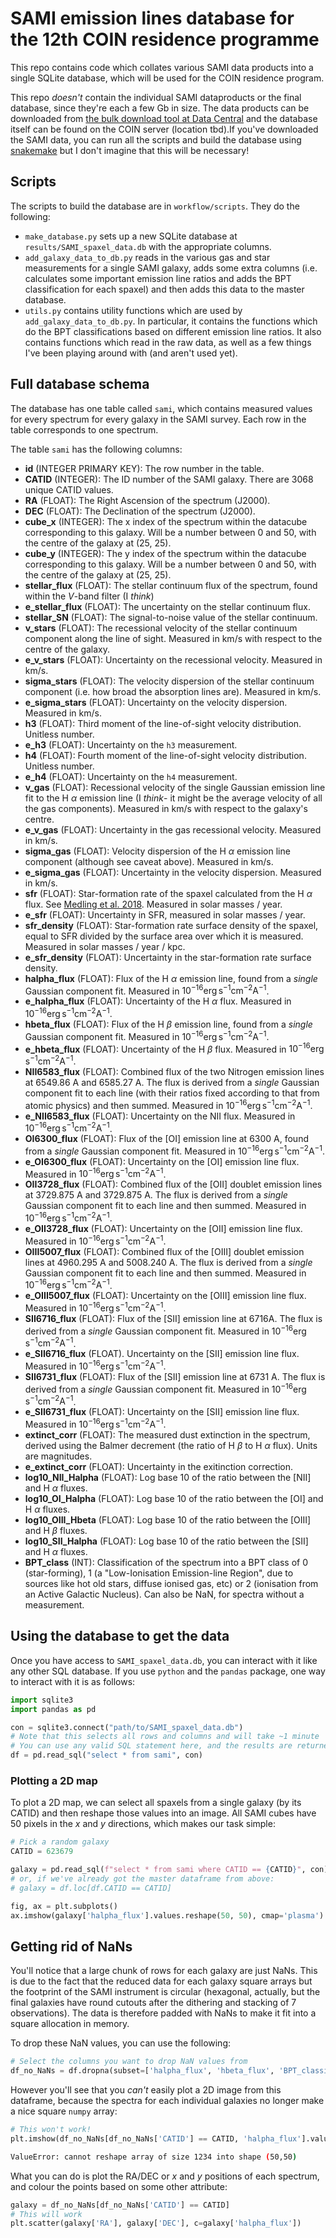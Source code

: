 # SAMI emission lines database for the 12th COIN residence programme

This repo contains code which collates various SAMI data products into a single SQLite database, which will be used for the COIN residence program. 

This repo _doesn't_ contain the individual SAMI dataproducts or the final database, since they're each a few Gb in size. The data products can be downloaded from [the bulk download tool at Data Central](https://datacentral.org.au/services/download/) and the database itself can be found on the COIN server (location tbd).If you've downloaded the SAMI data, you can run all the scripts and build the database using [snakemake](https://snakemake.readthedocs.io/en/stable/) but I don't imagine that this will be necessary!

## Scripts

The scripts to build the database are in `workflow/scripts`. They do the following:

* `make_database.py` sets up a new SQLite database at `results/SAMI_spaxel_data.db` with the appropriate columns.
* `add_galaxy_data_to_db.py` reads in the various gas and star measurements for a single SAMI galaxy, adds some extra columns (i.e. calculates some important emission line ratios and adds the BPT classification for each spaxel) and then adds this data to the master database.
* `utils.py` contains utility functions which are used by `add_galaxy_data_to_db.py`. In particular, it contains the functions which do the BPT classifications based on different emission line ratios. It also contains functions which read in the raw data, as well as a few things I've been playing around with (and aren't used yet). 

## Full database schema

The database has one table called `sami`, which contains measured values for every spectrum for every galaxy in the SAMI survey. Each row in the table corresponds to one spectrum. 

The table `sami` has the following columns:

* __id__ (INTEGER PRIMARY KEY): The row number in the table.
* __CATID__ (INTEGER): The ID number of the SAMI galaxy. There are 3068 unique CATID values.
* __RA__ (FLOAT): The Right Ascension of the spectrum (J2000).
* __DEC__ (FLOAT): The Declination of the spectrum (J2000).
* __cube_x__ (INTEGER): The x index of the spectrum within the datacube corresponding to this galaxy. Will be a number between 0 and 50, with the centre of the galaxy at (25, 25).
* __cube_y__ (INTEGER): The y index of the spectrum within the datacube corresponding to this galaxy. Will be a number between 0 and 50, with the centre of the galaxy at (25, 25).
* __stellar_flux__ (FLOAT): The stellar continuum flux of the spectrum, found within the $V$-band filter (I _think_)
* __e_stellar_flux__ (FLOAT): The uncertainty on the stellar continuum flux.
* __stellar_SN__ (FLOAT): The signal-to-noise value of the stellar continuum.
* __v_stars__ (FLOAT): The recessional velocity of the stellar continuum component along the line of sight. Measured in km/s with respect to the centre of the galaxy.
* __e_v_stars__ (FLOAT): Uncertainty on the recessional velocity. Measured in km/s.
* __sigma_stars__ (FLOAT): The velocity dispersion of the stellar continuum component (i.e. how broad the absorption lines are). Measured in km/s.
* __e_sigma_stars__ (FLOAT): Uncertainty on the velocity dispersion. Measured in km/s.
* __h3__ (FLOAT): Third moment of the line-of-sight velocity distribution. Unitless number. 
* __e_h3__ (FLOAT): Uncertainty on the `h3` measurement.
* __h4__ (FLOAT): Fourth moment of the line-of-sight velocity distribution. Unitless number.
* __e_h4__ (FLOAT): Uncertainty on the `h4` measurement.
* __v_gas__ (FLOAT): Recessional velocity of the single Gaussian emission line fit to the H $\alpha$ emission line (I _think_- it might be the average velocity of all the gas components). Measured in km/s with respect to the galaxy's centre.
* __e_v_gas__ (FLOAT): Uncertainty in the gas recessional velocity. Measured in km/s.
* __sigma_gas__ (FLOAT): Velocity dispersion of the H $\alpha$ emission line component (although see caveat above). Measured in km/s.
* __e_sigma_gas__ (FLOAT): Uncertainty in the velocity dispersion. Measured in km/s.
* __sfr__ (FLOAT): Star-formation rate of the spaxel calculated from the H $\alpha$ flux. See [Medling et al. 2018](https://ui.adsabs.harvard.edu/abs/2018MNRAS.475.5194M/abstract). Measured in solar masses / year.
* __e_sfr__ (FLOAT): Uncertainty in SFR, measured in solar masses / year.
* __sfr_density__ (FLOAT): Star-formation rate surface density of the spaxel, equal to SFR divided by the surface area over which it is measured. Measured in solar masses / year / kpc. 
* __e_sfr_density__ (FLOAT): Uncertainty in the star-formation rate surface density. 
* __halpha_flux__ (FLOAT): Flux of the H $\alpha$ emission line, found from a _single_ Gaussian component fit. Measured in $10^{-16} \mathrm{erg\,s}^{-1} \mathrm{cm}^{-2} \mathrm{A}^{-1}$.
* __e_halpha_flux__ (FLOAT): Uncertainty of the H $\alpha$ flux. Measured in $10^{-16} \mathrm{erg\,s}^{-1} \mathrm{cm}^{-2} \mathrm{A}^{-1}$.
* __hbeta_flux__ (FLOAT): Flux of the H $\beta$ emission line, found from a _single_ Gaussian component fit. Measured in $10^{-16} \mathrm{erg\,s}^{-1} \mathrm{cm}^{-2} \mathrm{A}^{-1}$.
* __e_hbeta_flux__ (FLOAT): Uncertainty of the H $\beta$ flux. Measured in $10^{-16} \mathrm{erg\,s}^{-1} \mathrm{cm}^{-2} \mathrm{A}^{-1}$.
* __NII6583_flux__ (FLOAT): Combined flux of the two Nitrogen emission lines at 6549.86 $\mathrm{A}$ and 6585.27 $\mathrm{A}$. The flux is derived from a _single_ Gaussian component fit to each line (with their ratios fixed according to that from atomic physics) and then summed. Measured in $10^{-16} \mathrm{erg\,s}^{-1} \mathrm{cm}^{-2} \mathrm{A}^{-1}$.
* __e_NII6583_flux__ (FLOAT): Uncertainty on the NII flux. Measured in $10^{-16} \mathrm{erg\,s}^{-1} \mathrm{cm}^{-2} \mathrm{A}^{-1}$.
* __OI6300_flux__ (FLOAT): Flux of the \[OI] emission line at 6300 $\mathrm{A}$, found from a _single_ Gaussian component fit. Measured in $10^{-16} \mathrm{erg\,s}^{-1} \mathrm{cm}^{-2} \mathrm{A}^{-1}$.
* __e_OI6300_flux__ (FLOAT): Uncertainty on the \[OI] emission line flux. Measured in $10^{-16} \mathrm{erg\,s}^{-1} \mathrm{cm}^{-2} \mathrm{A}^{-1}$.
* __OII3728_flux__ (FLOAT): Combined flux of the \[OII] doublet emission lines at 3729.875 $\mathrm{A}$ and 3729.875 $\mathrm{A}$. The flux is derived from a _single_ Gaussian component fit to each line and then summed. Measured in $10^{-16} \mathrm{erg\,s}^{-1} \mathrm{cm}^{-2} \mathrm{A}^{-1}$.
* __e_OII3728_flux__ (FLOAT): Uncertainty on the \[OII] emission line flux. Measured in $10^{-16} \mathrm{erg\,s}^{-1} \mathrm{cm}^{-2} \mathrm{A}^{-1}$.
* __OIII5007_flux__ (FLOAT): Combined flux of the \[OIII] doublet emission lines at 4960.295 $\mathrm{A}$ and 5008.240 $\mathrm{A}$. The flux is derived from a _single_ Gaussian component fit to each line and then summed. Measured in $10^{-16} \mathrm{erg\,s}^{-1} \mathrm{cm}^{-2} \mathrm{A}^{-1}$.
* __e_OIII5007_flux__ (FLOAT): Uncertainty on the \[OIII] emission line flux. Measured in $10^{-16} \mathrm{erg\,s}^{-1} \mathrm{cm}^{-2} \mathrm{A}^{-1}$.
* __SII6716_flux__ (FLOAT): Flux of the \[SII] emission line at 6716$\mathrm{A}$. The flux is derived from a _single_ Gaussian component fit. Measured in $10^{-16} \mathrm{erg\,s}^{-1} \mathrm{cm}^{-2} \mathrm{A}^{-1}$.
* __e_SII6716_flux__ (FLOAT). Uncertainty on the \[SII] emission line flux. Measured in $10^{-16} \mathrm{erg\,s}^{-1} \mathrm{cm}^{-2} \mathrm{A}^{-1}$.
* __SII6731_flux__ (FLOAT): Flux of the \[SII] emission line at 6731 $\mathrm{A}$. The flux is derived from a _single_ Gaussian component fit. Measured in $10^{-16} \mathrm{erg\,s}^{-1} \mathrm{cm}^{-2} \mathrm{A}^{-1}$.
* __e_SII6731_flux__ (FLOAT): Uncertainty on the \[SII] emission line flux. Measured in $10^{-16} \mathrm{erg\,s}^{-1} \mathrm{cm}^{-2} \mathrm{A}^{-1}$.
* __extinct_corr__ (FLOAT): The measured dust extinction in the spectrum, derived using the Balmer decrement (the ratio of H $\beta$ to H $\alpha$ flux). Units are magnitudes. 
* __e_extinct_corr__ (FLOAT): Uncertainty in the exitinction correction. 
* __log10_NII_Halpha__ (FLOAT): Log base 10 of the ratio between the \[NII] and H $\alpha$ fluxes.
* __log10_OI_Halpha__ (FLOAT): Log base 10 of the ratio between the \[OI] and H $\alpha$ fluxes.
* __log10_OIII_Hbeta__ (FLOAT): Log base 10 of the ratio between the \[OIII] and H $\beta$ fluxes.
* __log10_SII_Halpha__ (FLOAT): Log base 10 of the ratio between the \[SII] and H $\alpha$ fluxes.
* __BPT_class__ (INT): Classification of the spectrum into a BPT class of 0 (star-forming), 1 (a "Low-Ionisation Emission-line Region", due to sources like hot old stars, diffuse ionised gas, etc) or 2 (ionisation from an Active Galactic Nucleus). Can also be NaN, for spectra without a measurement.



## Using the database to get the data

Once you have access to `SAMI_spaxel_data.db`, you can interact with it like any other SQL database. If you use `python` and the `pandas` package, one way to interact with it is as follows:

```python
import sqlite3
import pandas as pd

con = sqlite3.connect("path/to/SAMI_spaxel_data.db")
# Note that this selects all rows and columns and will take ~1 minute
# You can use any valid SQL statement here, and the results are returned into a pandas dataframe.
df = pd.read_sql("select * from sami", con)
```

### Plotting a 2D map 

To plot a 2D map, we can select all spaxels from a single galaxy (by its CATID) and then reshape those values into an image. All SAMI cubes have 50 pixels in the $x$ and $y$ directions, which makes our task simple:

```python
# Pick a random galaxy
CATID = 623679

galaxy = pd.read_sql(f"select * from sami where CATID == {CATID}", con)
# or, if we've already got the master dataframe from above:
# galaxy = df.loc[df.CATID == CATID]

fig, ax = plt.subplots()
ax.imshow(galaxy['halpha_flux'].values.reshape(50, 50), cmap='plasma')
```

## Getting rid of NaNs 

You'll notice that a large chunk of rows for each galaxy are just NaNs. This is due to the fact that the reduced data for each galaxy square arrays but the footprint of the SAMI instrument is circular (hexagonal, actually, but the final galaxies have round cutouts after the dithering and stacking of 7 observations). The data is therefore padded with NaNs to make it fit into a square allocation in memory.

To drop these NaN values, you can use the following:

```python
# Select the columns you want to drop NaN values from
df_no_NaNs = df.dropna(subset=['halpha_flux', 'hbeta_flux', 'BPT_classification', 'etc...']
```

However you'll see that you _can't_ easily plot a 2D image from this dataframe, because the spectra for each individual galaxies no longer make a nice square `numpy` array:

```python
# This won't work!
plt.imshow(df_no_NaNs[df_no_NaNs['CATID'] == CATID, 'halpha_flux'].values.reshape(50, 50))
```
```bash
ValueError: cannot reshape array of size 1234 into shape (50,50)
```

What you can do is plot the RA/DEC or $x$ and $y$ positions of each spectrum, and colour the points based on some other attribute:

```python
galaxy = df_no_NaNs[df_no_NaNs['CATID'] == CATID]
# This will work
plt.scatter(galaxy['RA'], galaxy['DEC'], c=galaxy['halpha_flux'])
```

